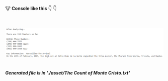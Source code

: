 <br/>

🐮 **Console like this** 👇 👇


<br />

<br />

<div align="center">
  <img src="doc/app-demo.PNG" alt="example screenshot">
</div>



<br />

##### Generated file is in './asset/The Count of Monte Cristo.txt'
